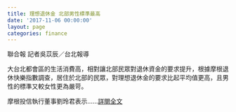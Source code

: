 ```yaml
---
title: 理想退休金 北部男性標準最高
date: '2017-11-06 00:00:00'
layout: page
categories: finance
---
```


聯合報 記者吳苡辰／台北報導
 
大台北都會區的生活消費高，相對讓北部民眾對退休資金的要求提升，根據摩根退休快樂指數調查，居住於北部的民眾，對理想退休金的要求比起平均值更高，且男性的標準又較女性更為嚴苛。

摩根投信執行董事劉玲君表示......[詳閱全文](https://money.udn.com/money/story/5648/2799765)